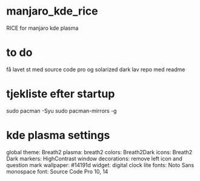 # manjaro_kde_rice
RICE for manjaro kde plasma

# to do
få lavet st med source code pro og solarized dark
lav repo med readme

# tjekliste efter startup

 sudo pacman -Syu
 sudo pacman-mirrors -g

# kde plasma settings

global theme: Breath2
plasma: breath2
colors: Breath2Dark
icons: Breath2 Dark
markers: HighContrast
window decorations: remove left icon and question mark
wallpaper: #14191d
widget: digital clock lite
fonts: Noto Sans
monospace font: Source Code Pro 10, 14